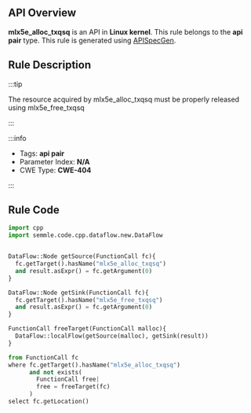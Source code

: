 ---
---


## API Overview
**mlx5e_alloc_txqsq** is an API in **Linux kernel**. This rule belongs to the **api pair** type. This rule is generated using [APISpecGen](../../tools/APISpecGen).
## Rule Description

:::tip

The resource acquired by mlx5e_alloc_txqsq must be properly released using mlx5e_free_txqsq

:::

:::info

- Tags: **api pair**
- Parameter Index: **N/A**
- CWE Type: **CWE-404**

:::

## Rule Code
```python
import cpp
import semmle.code.cpp.dataflow.new.DataFlow


DataFlow::Node getSource(FunctionCall fc){
  fc.getTarget().hasName("mlx5e_alloc_txqsq")
  and result.asExpr() = fc.getArgument(0)
}

DataFlow::Node getSink(FunctionCall fc){
  fc.getTarget().hasName("mlx5e_free_txqsq")
  and result.asExpr() = fc.getArgument(0)
}

FunctionCall freeTarget(FunctionCall malloc){
  DataFlow::localFlow(getSource(malloc), getSink(result))
}

from FunctionCall fc
where fc.getTarget().hasName("mlx5e_alloc_txqsq")
      and not exists(
        FunctionCall free| 
        free = freeTarget(fc)
      )
select fc.getLocation()

    
```